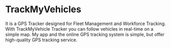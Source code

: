 # TrackMyVehicles

It is a GPS Tracker designed for Fleet Management and Workforce Tracking. 
With TrackMyVehicle Tracker you can follow vehicles in real-time on a simple map.
My app and the online GPS tracking system is simple, but offer high-quality GPS tracking service.

    
  
